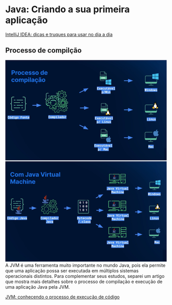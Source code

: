 # Java: Criando a sua primeira aplicação
[IntelliJ IDEA: dicas e truques para usar no dia a dia](https://www.alura.com.br/artigos/intellij-idea-dicas-truques-usar-no-dia-a-dia)

## Processo de compilção
![Processo de compilação](image.png)
![Com Java Virtual Machine](image-1.png)
A JVM é uma ferramenta muito importante no mundo Java, pois ela permite que uma aplicação possa ser executada em múltiplos sistemas operacionais distintos. Para complementar seus estudos, separei um artigo que mostra mais detalhes sobre o processo de compilação e execução de uma aplicação Java pela JVM.

[JVM: conhecendo o processo de execução de código](https://www.alura.com.br/artigos/jvm-conhecendo-processo-execucao-de-codigo)
